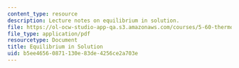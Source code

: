 ```yaml
---
content_type: resource
description: Lecture notes on equilibrium in solution.
file: https://ol-ocw-studio-app-qa.s3.amazonaws.com/courses/5-60-thermodynamics-kinetics-spring-2008/b5ee46560871130e83de4256ce2a703e_5_60_lecture16.pdf
file_type: application/pdf
resourcetype: Document
title: Equilibrium in Solution
uid: b5ee4656-0871-130e-83de-4256ce2a703e
---
```

